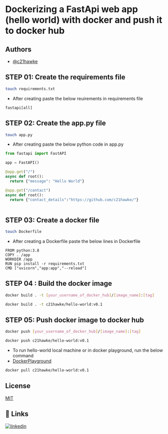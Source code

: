 # Dockerizing a FastApi web app (hello world) with docker and push it to docker hub 

## Authors
- [@c21hawke](https://www.github.com/c21hawke)

## STEP 01: Create the requirements file
  
  ```bash
  touch requirements.txt
  ```
  - After creating paste the below reuirements in requirements file
  ```
  fastapi[all]
  ```
## STEP 02: Create the app.py file
  
  ```bash
  touch app.py
  ```
  - After creating paste the below python code in app.py
  
  ```python
  from fastapi import FastAPI
  
  app = FastAPI()
  
  @app.get("/")
  async def root():
    return {"message": "Hello World"}
  
  @app.get("/contact")
  async def root():
    return {"contact_details":"https://github.com/c21hawke/"}
    
  ```
 
 
## STEP 03: Create a docker file
  
  ```bash
  touch Dockerfile
  ```
  
  - After creating a Dockerfile paste the below lines in Dockerfile
  ```dickerfile
  FROM python:3.8
  COPY . /app
  WORKDIR /app
  RUN pip install -r requirements.txt
  CMD ["uvicorn","app:app","--reload"]
  ```


## STEP 04 : Build the docker image
  
  ```bash
  docker build . -t [your_username_of_docker_hub]/[image_name]:[tag]
  ```
  ```bash
  docker build . -t c21hawke/hello-world:v0.1
  ```
  
## STEP 05: Push docker image to docker hub
  
  ```bash
  docker push [your_username_of_docker_hub]/[image_name]:[tag]
  ```
  
  ```bash
  docker push c21hawke/hello-world:v0.1
  ```
  
 - To run hello-world local machine or in docker playground, run the below command
 - [DockerPlayground](https://labs.play-with-docker.com/)
  ```bash
  docker pull c21hawke/hello-world:v0.1
  ```
  
  
  
## License

[MIT](https://choosealicense.com/licenses/mit/)


## 🔗 Links
[![linkedin](https://img.shields.io/badge/linkedin-0A66C2?style=for-the-badge&logo=linkedin&logoColor=white)](https://www.linkedin.com/in/c21hawke)

